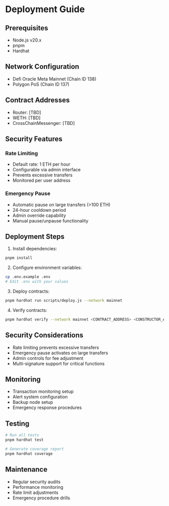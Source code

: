 # Deployment Guide

## Prerequisites
- Node.js v20.x
- pnpm
- Hardhat

## Network Configuration
- Defi Oracle Meta Mainnet (Chain ID 138)
- Polygon PoS (Chain ID 137)

## Contract Addresses
- Router: [TBD]
- WETH: [TBD]
- CrossChainMessenger: [TBD]

## Security Features
### Rate Limiting
- Default rate: 1 ETH per hour
- Configurable via admin interface
- Prevents excessive transfers
- Monitored per user address

### Emergency Pause
- Automatic pause on large transfers (>100 ETH)
- 24-hour cooldown period
- Admin override capability
- Manual pause/unpause functionality

## Deployment Steps
1. Install dependencies:
```bash
pnpm install
```

2. Configure environment variables:
```bash
cp .env.example .env
# Edit .env with your values
```

3. Deploy contracts:
```bash
pnpm hardhat run scripts/deploy.js --network mainnet
```

4. Verify contracts:
```bash
pnpm hardhat verify --network mainnet <CONTRACT_ADDRESS> <CONSTRUCTOR_ARGS>
```

## Security Considerations
- Rate limiting prevents excessive transfers
- Emergency pause activates on large transfers
- Admin controls for fee adjustment
- Multi-signature support for critical functions

## Monitoring
- Transaction monitoring setup
- Alert system configuration
- Backup node setup
- Emergency response procedures

## Testing
```bash
# Run all tests
pnpm hardhat test

# Generate coverage report
pnpm hardhat coverage
```

## Maintenance
- Regular security audits
- Performance monitoring
- Rate limit adjustments
- Emergency procedure drills
